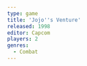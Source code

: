 ```yaml
---
type: game
title: 'Jojo''s Venture'
released: 1998
editor: Capcom
players: 2
genres:
  - Combat
---
```

